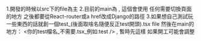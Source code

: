 ﻿1.開發的時候以src下的file為主
2.目前的main為
<StrictMode>
     <BrowserRouter>
      <App />
    </BrowserRouter>
</StrictMode>,
這個會使用
任何需要切換頁面的地方
之後都要從React-router或a href改成Django的路徑
3.如果想自己測試玩一些東西的話就創一個test_(後面取啥名隨便反正test開頭).tsx file
然後在main的地方：
<StrictMode>
    <你的test檔名_不需要.tsx_例如:test />
</StrictMode>,
暫時先這樣 如果開工可能會調整